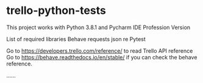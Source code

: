# trello-python-tests

This project works with Python 3.8.1 and Pycharm IDE Profession Version

List of required libraries
Behave
requests
json
re
Pytest

Go to https://developers.trello.com/reference/ to read Trello API reference
Go to https://behave.readthedocs.io/en/stable/ if you can check the behave reference.

......


